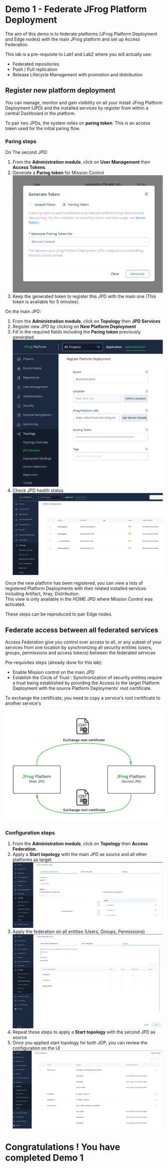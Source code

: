 # Demo 1 - Federate JFrog Platform Deployment

The aim of this demo is to federate platforms (JFrog Platform Deployment and Edge nodes) with the main JFrog platform and set up Access Federation. 

This lab is a pre-requisite to Lab1 and Lab2 where you will actually use:

- Federated repositories
- Push / Pull replication
- Release Lifecycle Management with promotion and distribution

## Register new platform deployment

You can manage, monitor and gain visibility on all your install JFrog Platform Deployment (JPD) and the installed services by register from within a central Dashboard in the platform. 

To pair two JPDs, the system relies on **paring token**. This is an access token used for the initial paring flow.

### Paring steps

On The second JPD:

1. From the **Administration module**, click on **User Management** then **Access Tokens**.
2. Generate a **Paring token** for Mission Control
   ![Paring token](./assets/lab0_paring_token.png)
3. Keep the generated token to register this JPD with the main one (This token is available for 5 minutes).

On the main JPD:

1. From the **Administration module**, click on **Topology** then **JPD Services** 
2. Register new JPD by clicking on **New Platform Deployment**
3. Fill in the required fields including the **Paring token** previously generated
![Register JPD](./assets/lab0_register_jpd.png)
4. Check JPD health status
![JPD health status](./assets/lab0_jpd_services.png)

Once the new platform has been registered, you can view a lists of registered Platform Deployments with their related installed services including Artifact, Xray, Distribution. <br> This view is only available in the HOME JPD where Mission Control was activated. 

These steps can be reproduced to pair Edge nodes.

## Federate access between all federated services

Access Federation give you control over access to all, or any subset of your services from one location by synchronizing all security entities (users, groups, permissions and access tokens) between the federated services

Pre-requisites steps (already done for this lab):

- Enable Mission control on the main JPD
- Establish the Circle of Trust : Synchronization of security entities require a trust being established by providing the Access to the target Platform Deployment with the source Platform Deployments' root certificate. 

To exchange the certificate, you need to copy a service's root certificate to another service's

![Circle of trust](./assets/lab0_circle_of_trust.png)

### Configuration steps

1. From the **Administration module**, click on **Topology** then **Access Federation**. 
2. Apply a **Start topology** with the main JPD as source and all other platforms as target
![Star topology](./assets/lab0_star_topology.png)
3. Apply the federation on all entities (Users, Groups, Permissions)
![Applied permission](./assets/lab0_apply_federation.png)
4. Repeat these steps to apply a **Start topology** with the second JPD as source
5. Once you applied start topology for both JDP, you can review the configuration on the UI
![Access Federation](./assets/lab0_access_federation.png)



# Congratulations ! You have completed Demo 1

